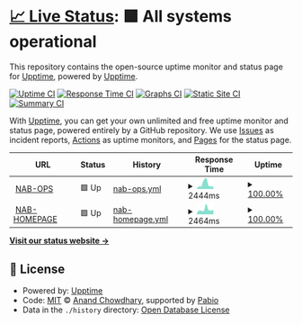 # [📈 Live Status](https://nab.hungndknt.site): <!--live status--> **🟩 All systems operational**

This repository contains the open-source uptime monitor and status page for [Upptime](https://upptime.js.org), powered by [Upptime](https://github.com/upptime/upptime).

[![Uptime CI](https://github.com/hungndknt/fork-spring-okta-uptime/workflows/Uptime%20CI/badge.svg)](https://github.com/hungndknt/fork-spring-okta-uptime/actions?query=workflow%3A%22Uptime+CI%22)
[![Response Time CI](https://github.com/hungndknt/fork-spring-okta-uptime/workflows/Response%20Time%20CI/badge.svg)](https://github.com/hungndknt/fork-spring-okta-uptime/actions?query=workflow%3A%22Response+Time+CI%22)
[![Graphs CI](https://github.com/hungndknt/fork-spring-okta-uptime/workflows/Graphs%20CI/badge.svg)](https://github.com/hungndknt/fork-spring-okta-uptime/actions?query=workflow%3A%22Graphs+CI%22)
[![Static Site CI](https://github.com/hungndknt/fork-spring-okta-uptime/workflows/Static%20Site%20CI/badge.svg)](https://github.com/hungndknt/fork-spring-okta-uptime/actions?query=workflow%3A%22Static+Site+CI%22)
[![Summary CI](https://github.com/hungndknt/fork-spring-okta-uptime/workflows/Summary%20CI/badge.svg)](https://github.com/hungndknt/fork-spring-okta-uptime/actions?query=workflow%3A%22Summary+CI%22)

With [Upptime](https://upptime.js.org), you can get your own unlimited and free uptime monitor and status page, powered entirely by a GitHub repository. We use [Issues](https://github.com/upptime/upptime/issues) as incident reports, [Actions](https://github.com/hungndknt/fork-spring-okta-uptime/actions) as uptime monitors, and [Pages](https://nab.hungndknt.site) for the status page.

<!--start: status pages-->
<!-- This summary is generated by Upptime (https://github.com/upptime/upptime) -->
<!-- Do not edit this manually, your changes will be overwritten -->
<!-- prettier-ignore -->
| URL | Status | History | Response Time | Uptime |
| --- | ------ | ------- | ------------- | ------ |
| <img alt="" src="https://icons.duckduckgo.com/ip3/ops.namabank.com.vn.ico" height="13"> [NAB-OPS](https://ops.namabank.com.vn/) | 🟩 Up | [nab-ops.yml](https://github.com/hungndknt/fork-spring-okta-uptime/commits/HEAD/history/nab-ops.yml) | <details><summary><img alt="Response time graph" src="./graphs/nab-ops/response-time-week.png" height="20"> 2444ms</summary><br><a href="https://nab.hungndknt.site/history/nab-ops"><img alt="Response time 3912" src="https://img.shields.io/endpoint?url=https%3A%2F%2Fraw.githubusercontent.com%2Fhungndknt%2Ffork-spring-okta-uptime%2FHEAD%2Fapi%2Fnab-ops%2Fresponse-time.json"></a><br><a href="https://nab.hungndknt.site/history/nab-ops"><img alt="24-hour response time 1160" src="https://img.shields.io/endpoint?url=https%3A%2F%2Fraw.githubusercontent.com%2Fhungndknt%2Ffork-spring-okta-uptime%2FHEAD%2Fapi%2Fnab-ops%2Fresponse-time-day.json"></a><br><a href="https://nab.hungndknt.site/history/nab-ops"><img alt="7-day response time 2444" src="https://img.shields.io/endpoint?url=https%3A%2F%2Fraw.githubusercontent.com%2Fhungndknt%2Ffork-spring-okta-uptime%2FHEAD%2Fapi%2Fnab-ops%2Fresponse-time-week.json"></a><br><a href="https://nab.hungndknt.site/history/nab-ops"><img alt="30-day response time 3580" src="https://img.shields.io/endpoint?url=https%3A%2F%2Fraw.githubusercontent.com%2Fhungndknt%2Ffork-spring-okta-uptime%2FHEAD%2Fapi%2Fnab-ops%2Fresponse-time-month.json"></a><br><a href="https://nab.hungndknt.site/history/nab-ops"><img alt="1-year response time 3912" src="https://img.shields.io/endpoint?url=https%3A%2F%2Fraw.githubusercontent.com%2Fhungndknt%2Ffork-spring-okta-uptime%2FHEAD%2Fapi%2Fnab-ops%2Fresponse-time-year.json"></a></details> | <details><summary><a href="https://nab.hungndknt.site/history/nab-ops">100.00%</a></summary><a href="https://nab.hungndknt.site/history/nab-ops"><img alt="All-time uptime 100.00%" src="https://img.shields.io/endpoint?url=https%3A%2F%2Fraw.githubusercontent.com%2Fhungndknt%2Ffork-spring-okta-uptime%2FHEAD%2Fapi%2Fnab-ops%2Fuptime.json"></a><br><a href="https://nab.hungndknt.site/history/nab-ops"><img alt="24-hour uptime 100.00%" src="https://img.shields.io/endpoint?url=https%3A%2F%2Fraw.githubusercontent.com%2Fhungndknt%2Ffork-spring-okta-uptime%2FHEAD%2Fapi%2Fnab-ops%2Fuptime-day.json"></a><br><a href="https://nab.hungndknt.site/history/nab-ops"><img alt="7-day uptime 100.00%" src="https://img.shields.io/endpoint?url=https%3A%2F%2Fraw.githubusercontent.com%2Fhungndknt%2Ffork-spring-okta-uptime%2FHEAD%2Fapi%2Fnab-ops%2Fuptime-week.json"></a><br><a href="https://nab.hungndknt.site/history/nab-ops"><img alt="30-day uptime 100.00%" src="https://img.shields.io/endpoint?url=https%3A%2F%2Fraw.githubusercontent.com%2Fhungndknt%2Ffork-spring-okta-uptime%2FHEAD%2Fapi%2Fnab-ops%2Fuptime-month.json"></a><br><a href="https://nab.hungndknt.site/history/nab-ops"><img alt="1-year uptime 100.00%" src="https://img.shields.io/endpoint?url=https%3A%2F%2Fraw.githubusercontent.com%2Fhungndknt%2Ffork-spring-okta-uptime%2FHEAD%2Fapi%2Fnab-ops%2Fuptime-year.json"></a></details>
| <img alt="" src="https://icons.duckduckgo.com/ip3/namabank.com.vn.ico" height="13"> [NAB-HOMEPAGE](https://namabank.com.vn/) | 🟩 Up | [nab-homepage.yml](https://github.com/hungndknt/fork-spring-okta-uptime/commits/HEAD/history/nab-homepage.yml) | <details><summary><img alt="Response time graph" src="./graphs/nab-homepage/response-time-week.png" height="20"> 2464ms</summary><br><a href="https://nab.hungndknt.site/history/nab-homepage"><img alt="Response time 3894" src="https://img.shields.io/endpoint?url=https%3A%2F%2Fraw.githubusercontent.com%2Fhungndknt%2Ffork-spring-okta-uptime%2FHEAD%2Fapi%2Fnab-homepage%2Fresponse-time.json"></a><br><a href="https://nab.hungndknt.site/history/nab-homepage"><img alt="24-hour response time 2242" src="https://img.shields.io/endpoint?url=https%3A%2F%2Fraw.githubusercontent.com%2Fhungndknt%2Ffork-spring-okta-uptime%2FHEAD%2Fapi%2Fnab-homepage%2Fresponse-time-day.json"></a><br><a href="https://nab.hungndknt.site/history/nab-homepage"><img alt="7-day response time 2464" src="https://img.shields.io/endpoint?url=https%3A%2F%2Fraw.githubusercontent.com%2Fhungndknt%2Ffork-spring-okta-uptime%2FHEAD%2Fapi%2Fnab-homepage%2Fresponse-time-week.json"></a><br><a href="https://nab.hungndknt.site/history/nab-homepage"><img alt="30-day response time 2952" src="https://img.shields.io/endpoint?url=https%3A%2F%2Fraw.githubusercontent.com%2Fhungndknt%2Ffork-spring-okta-uptime%2FHEAD%2Fapi%2Fnab-homepage%2Fresponse-time-month.json"></a><br><a href="https://nab.hungndknt.site/history/nab-homepage"><img alt="1-year response time 3894" src="https://img.shields.io/endpoint?url=https%3A%2F%2Fraw.githubusercontent.com%2Fhungndknt%2Ffork-spring-okta-uptime%2FHEAD%2Fapi%2Fnab-homepage%2Fresponse-time-year.json"></a></details> | <details><summary><a href="https://nab.hungndknt.site/history/nab-homepage">100.00%</a></summary><a href="https://nab.hungndknt.site/history/nab-homepage"><img alt="All-time uptime 100.00%" src="https://img.shields.io/endpoint?url=https%3A%2F%2Fraw.githubusercontent.com%2Fhungndknt%2Ffork-spring-okta-uptime%2FHEAD%2Fapi%2Fnab-homepage%2Fuptime.json"></a><br><a href="https://nab.hungndknt.site/history/nab-homepage"><img alt="24-hour uptime 100.00%" src="https://img.shields.io/endpoint?url=https%3A%2F%2Fraw.githubusercontent.com%2Fhungndknt%2Ffork-spring-okta-uptime%2FHEAD%2Fapi%2Fnab-homepage%2Fuptime-day.json"></a><br><a href="https://nab.hungndknt.site/history/nab-homepage"><img alt="7-day uptime 100.00%" src="https://img.shields.io/endpoint?url=https%3A%2F%2Fraw.githubusercontent.com%2Fhungndknt%2Ffork-spring-okta-uptime%2FHEAD%2Fapi%2Fnab-homepage%2Fuptime-week.json"></a><br><a href="https://nab.hungndknt.site/history/nab-homepage"><img alt="30-day uptime 100.00%" src="https://img.shields.io/endpoint?url=https%3A%2F%2Fraw.githubusercontent.com%2Fhungndknt%2Ffork-spring-okta-uptime%2FHEAD%2Fapi%2Fnab-homepage%2Fuptime-month.json"></a><br><a href="https://nab.hungndknt.site/history/nab-homepage"><img alt="1-year uptime 100.00%" src="https://img.shields.io/endpoint?url=https%3A%2F%2Fraw.githubusercontent.com%2Fhungndknt%2Ffork-spring-okta-uptime%2FHEAD%2Fapi%2Fnab-homepage%2Fuptime-year.json"></a></details>

<!--end: status pages-->

[**Visit our status website →**](https://nab.hungndknt.site)

## 📄 License

- Powered by: [Upptime](https://github.com/upptime/upptime)
- Code: [MIT](./LICENSE) © [Anand Chowdhary](https://anandchowdhary.com), supported by [Pabio](https://pabio.com)
- Data in the `./history` directory: [Open Database License](https://opendatacommons.org/licenses/odbl/1-0/)
